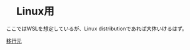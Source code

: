 # 　Linux用
ここではWSLを想定しているが、Linux distributionであれば大体いけるはず。

[移行元](https://github.com/shimajima-eiji/Chocolatey/tree/master/wsl)
